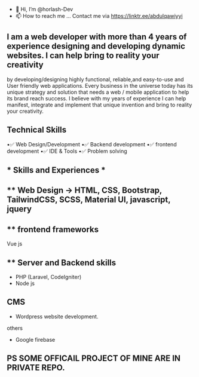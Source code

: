 - 👋 Hi, I’m @horlash-Dev
- 📫 How to reach me ... Contact me via https://linktr.ee/abdulqawiyyi
<!---
horlash-Dev/horlash-Dev is a ✨ special ✨ repository because its `README.md` (this file) appears on your GitHub profile.
You can click the Preview link to take a look at your changes.
---> 
## I am a web developer with more than 4 years of experience designing and developing dynamic websites. I can help bring to reality your creativity
 by developing/designing highly functional, reliable,and easy-to-use and User friendly web applications.
 Every business in the universe today has its unique strategy and solution that needs a web / mobile application to help its brand reach success. I believe with my years of experience I can help manifest, integrate and implement that unique invention and bring to reality your creativity.

## Technical Skills
•✅ Web Design/Development
•✅ Backend development
•✅ frontend development
•✅ IDE & Tools
•✅ Problem solving

## * Skills and Experiences * 
 
##  ** Web Design -> HTML, CSS, Bootstrap, TailwindCSS, SCSS, Material UI, javascript, jquery
  
##  ** frontend frameworks
 Vue js 
 
##  ** Server and Backend skills
   - PHP (Laravel, CodeIgniter)
  - Node js
   ## CMS
   - Wordpress website development.
   
  others 
  - Google firebase
## PS SOME OFFICAIL PROJECT OF MINE ARE IN PRIVATE REPO.
